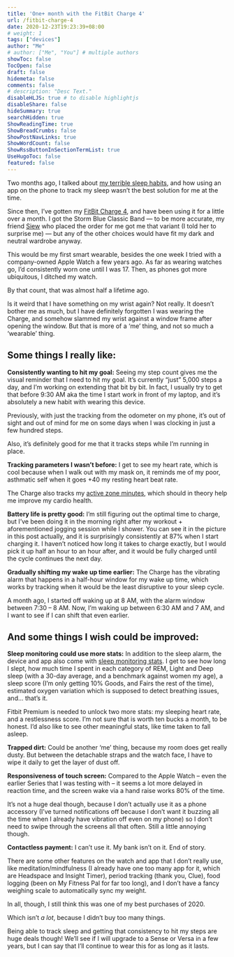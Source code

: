 ```yaml
---
title: 'One+ month with the FitBit Charge 4'
url: /fitbit-charge-4
date: 2020-12-23T19:23:39+08:00
# weight: 1
tags: ["devices"]
author: "Me"
# author: ["Me", "You"] # multiple authors
showToc: false
TocOpen: false
draft: false
hidemeta: false
comments: false
# description: "Desc Text."
disableHLJS: true # to disable highlightjs
disableShare: false
hideSummary: true
searchHidden: true
ShowReadingTime: true
ShowBreadCrumbs: false
ShowPostNavLinks: true
ShowWordCount: false
ShowRssButtonInSectionTermList: true
UseHugoToc: false
featured: false
---
```


Two months ago, I talked about [my terrible sleep habits](https://jalyn.co/on-sleeping-or-i-am-really-bad-at-sleep/), and how using an app on the phone to track my sleep wasn’t the best solution for me at the time.

Since then, I’ve gotten my [FitBit Charge 4](https://www.fitbit.com/sg/charge4), and have been using it for a little over a month. I got the Storm Blue Classic Band — to be more accurate, my friend [Siew](https://www.siew.online/) who placed the order for me got me that variant (I told her to surprise me) — but any of the other choices would have fit my dark and neutral wardrobe anyway.

This would be my first smart wearable, besides the one week I tried with a company-owned Apple Watch a few years ago. As far as wearing watches go, I’d consistently worn one until I was 17. Then, as phones got more ubiquitous, I ditched my watch.

By that count, that was almost half a lifetime ago.

Is it weird that I have something on my wrist again? Not really. It doesn’t bother me as much, but I have definitely forgotten I was wearing the Charge, and somehow slammed my wrist against a window frame after opening the window. But that is more of a ‘me’ thing, and not so much a ‘wearable’ thing.

## Some things I really like:

**Consistently wanting to hit my goal:** Seeing my step count gives me the visual reminder that I need to hit my goal. It’s currently “just” 5,000 steps a day, and I’m working on extending that bit by bit. In fact, I usually try to get that before 9:30 AM aka the time I start work in front of my laptop, and it’s absolutely a new habit with wearing this device.

Previously, with just the tracking from the odometer on my phone, it’s out of sight and out of mind for me on some days when I was clocking in just a few hundred steps.

Also, it’s definitely good for me that it tracks steps while I’m running in place.

**Tracking parameters I wasn’t before:** I get to see my heart rate, which is cool because when I walk out with my mask on, it reminds me of my poor, asthmatic self when it goes +40 my resting heart beat rate.

The Charge also tracks my [active zone minutes](https://blog.fitbit.com/active-zone-minutes/), which should in theory help me improve my cardio health.

**Battery life is pretty good:** I’m still figuring out the optimal time to charge, but I’ve been doing it in the morning right after my workout + aforementioned jogging session while I shower. You can see it in the picture in this post actually, and it is surprisingly consistently at 87% when I start charging it. I haven’t noticed how long it takes to charge exactly, but I would pick it up half an hour to an hour after, and it would be fully charged until the cycle continues the next day.

**Gradually shifting my wake up time earlier:** The Charge has the vibrating alarm that happens in a half-hour window for my wake up time, which works by tracking when it would be the least disruptive to your sleep cycle.

A month ago, I started off waking up at 8 AM, with the alarm window between 7:30 – 8 AM. Now, I’m waking up between 6:30 AM and 7 AM, and I want to see if I can shift that even earlier.

## And some things I wish could be improved:

**Sleep monitoring could use more stats:** In addition to the sleep alarm, the device and app also come with [sleep monitoring stats](https://jalyn.co/wp-content/uploads/fitbit-sleep.png). I get to see how long I slept, how much time I spent in each category of REM, Light and Deep sleep (with a 30-day average, and a benchmark against women my age), a sleep score (I’m only getting 10% Goods, and Fairs the rest of the time), estimated oxygen variation which is supposed to detect breathing issues, and… that’s it.

Fitbit Premium is needed to unlock two more stats: my sleeping heart rate, and a restlessness score. I’m not sure that is worth ten bucks a month, to be honest. I’d also like to see other meaningful stats, like time taken to fall asleep.

**Trapped dirt:** Could be another ‘me’ thing, because my room does get really dusty. But between the detachable straps and the watch face, I have to wipe it daily to get the layer of dust off.

**Responsiveness of touch screen:** Compared to the Apple Watch – even the earlier Series that I was testing with – it seems a lot more delayed in reaction time, and the screen wake via a hand raise works 80% of the time.

It’s not a huge deal though, because I don’t actually use it as a phone accessory (I’ve turned notifications off because I don’t want it buzzing all the time when I already have vibration off even on my phone) so I don’t need to swipe through the screens all that often. Still a little annoying though.

**Contactless payment:** I can’t use it. My bank isn’t on it. End of story.

There are some other features on the watch and app that I don’t really use, like meditation/mindfulness (I already have one too many app for it, which are Headspace and Insight Timer), period tracking (thank you, Clue), food logging (been on My Fitness Pal for far too long), and I don’t have a fancy weighing scale to automatically sync my weight.

In all, though, I still think this was one of my best purchases of 2020.

Which isn’t *a lot*, because I didn’t buy too many things.

Being able to track sleep and getting that consistency to hit my steps are huge deals though! We’ll see if I will upgrade to a Sense or Versa in a few years, but I can say that I’ll continue to wear this for as long as it lasts.